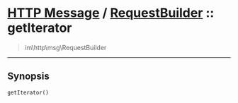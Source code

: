 # [HTTP Message](http.md) / [RequestBuilder](http-RequestBuilder.md) :: getIterator
 > im\http\msg\RequestBuilder
____

## Synopsis
```php
getIterator()
```
